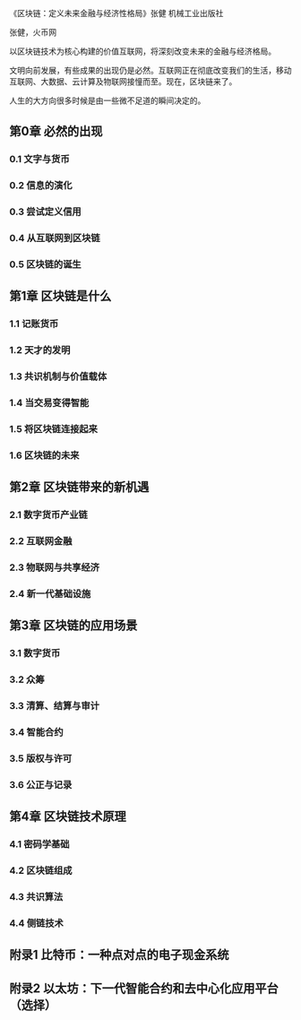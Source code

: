 《区块链：定义未来金融与经济性格局》张健 机械工业出版社

张健，火币网

以区块链技术为核心构建的价值互联网，将深刻改变未来的金融与经济格局。

文明向前发展，有些成果的出现仍是必然。互联网正在彻底改变我们的生活，移动互联网、大数据、云计算及物联网接憧而至。现在，区块链来了。

人生的大方向很多时候是由一些微不足道的瞬间决定的。


## 第0章 必然的出现
### 0.1 文字与货币
### 0.2 信息的演化
### 0.3 尝试定义信用
### 0.4 从互联网到区块链
### 0.5 区块链的诞生

## 第1章 区块链是什么
### 1.1 记账货币
### 1.2 天才的发明
### 1.3 共识机制与价值载体
### 1.4 当交易变得智能
### 1.5 将区块链连接起来
### 1.6 区块链的未来

## 第2章 区块链带来的新机遇
### 2.1 数字货币产业链
### 2.2 互联网金融
### 2.3 物联网与共享经济
### 2.4 新一代基础设施

## 第3章 区块链的应用场景
### 3.1 数字货币
### 3.2 众筹
### 3.3 清算、结算与审计
### 3.4 智能合约
### 3.5 版权与许可
### 3.6 公正与记录

## 第4章 区块链技术原理
### 4.1 密码学基础
### 4.2 区块链组成
### 4.3 共识算法
### 4.4 侧链技术


## 附录1 比特币：一种点对点的电子现金系统
## 附录2 以太坊：下一代智能合约和去中心化应用平台（选择）